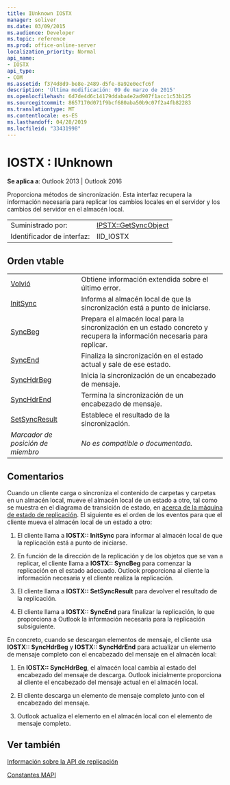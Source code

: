 ```yaml
---
title: IUnknown IOSTX
manager: soliver
ms.date: 03/09/2015
ms.audience: Developer
ms.topic: reference
ms.prod: office-online-server
localization_priority: Normal
api_name:
- IOSTX
api_type:
- COM
ms.assetid: f374d8d9-be8e-2489-d5fe-8a92e0ecfc6f
description: 'Última modificación: 09 de marzo de 2015'
ms.openlocfilehash: 6d7de4d6c14179ddaba4e2ad907f1acc1c53b125
ms.sourcegitcommit: 8657170d071f9bcf680aba50b9c07f2a4fb82283
ms.translationtype: MT
ms.contentlocale: es-ES
ms.lasthandoff: 04/28/2019
ms.locfileid: "33431998"
---
```

# <a name="iostx--iunknown"></a>IOSTX : IUnknown

  
  
**Se aplica a**: Outlook 2013 | Outlook 2016 
  
Proporciona métodos de sincronización. Esta interfaz recupera la información necesaria para replicar los cambios locales en el servidor y los cambios del servidor en el almacén local.
  
|||
|:-----|:-----|
|Suministrado por:  <br/> |[IPSTX::GetSyncObject](iostx-setsyncresult.md) <br/> |
|Identificador de interfaz:  <br/> |IID_IOSTX  <br/> |
   
## <a name="vtable-order"></a>Orden vtable

|||
|:-----|:-----|
|[Volvió](iostx-getlasterror.md) <br/> |Obtiene información extendida sobre el último error.  <br/> |
|[InitSync](iostx-initsync.md) <br/> |Informa al almacén local de que la sincronización está a punto de iniciarse.  <br/> |
|[SyncBeg](iostx-syncbeg.md) <br/> |Prepara el almacén local para la sincronización en un estado concreto y recupera la información necesaria para replicar.  <br/> |
|[SyncEnd](iostx-syncend.md) <br/> |Finaliza la sincronización en el estado actual y sale de ese estado.  <br/> |
|[SyncHdrBeg](iostx-synchdrbeg.md) <br/> |Inicia la sincronización de un encabezado de mensaje.  <br/> |
|[SyncHdrEnd](iostx-synchdrend.md) <br/> |Termina la sincronización de un encabezado de mensaje.  <br/> |
|[SetSyncResult](iostx-setsyncresult.md) <br/> |Establece el resultado de la sincronización.  <br/> |
| *Marcador de posición de miembro*  <br/> | *No es compatible o documentado.*  <br/> |
   
## <a name="remarks"></a>Comentarios

Cuando un cliente carga o sincroniza el contenido de carpetas y carpetas en un almacén local, mueve el almacén local de un estado a otro, tal como se muestra en el diagrama de transición de estado, en [acerca de la máquina de estado de replicación](about-the-replication-state-machine.md). El siguiente es el orden de los eventos para que el cliente mueva el almacén local de un estado a otro:
  
1. El cliente llama a **IOSTX:: InitSync** para informar al almacén local de que la replicación está a punto de iniciarse. 
    
2. En función de la dirección de la replicación y de los objetos que se van a replicar, el cliente llama a **IOSTX:: SyncBeg** para comenzar la replicación en el estado adecuado. Outlook proporciona al cliente la información necesaria y el cliente realiza la replicación. 
    
3. El cliente llama a **IOSTX:: SetSyncResult** para devolver el resultado de la replicación. 
    
4. El cliente llama a **IOSTX:: SyncEnd** para finalizar la replicación, lo que proporciona a Outlook la información necesaria para la replicación subsiguiente. 
    
En concreto, cuando se descargan elementos de mensaje, el cliente usa **IOSTX:: SyncHdrBeg** y **IOSTX:: SyncHdrEnd** para actualizar un elemento de mensaje completo con el encabezado del mensaje en el almacén local: 
  
1. En **IOSTX:: SyncHdrBeg**, el almacén local cambia al estado del encabezado del mensaje de descarga. Outlook inicialmente proporciona al cliente el encabezado del mensaje actual en el almacén local.
    
2. El cliente descarga un elemento de mensaje completo junto con el encabezado del mensaje.
    
3. Outlook actualiza el elemento en el almacén local con el elemento de mensaje completo.
    
## <a name="see-also"></a>Ver también



[Información sobre la API de replicación](about-the-replication-api.md)
  
[Constantes MAPI](mapi-constants.md)

